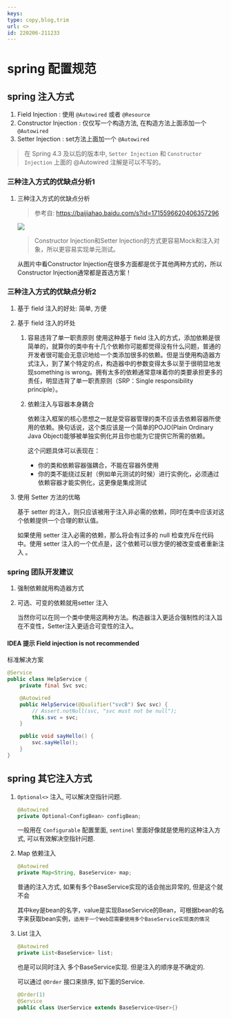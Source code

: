 ```yaml
---
keys: 
type: copy,blog,trim
url: <>
id: 220206-211233
---
```


# spring 配置规范

## spring 注入方式

1. Field Injection : 使用 `@Autowired` 或者 `@Resource`
2. Constructor Injection : 仅仅写一个构造方法, 在构造方法上面添加一个`@Autowired`
3. Setter Injection : set方法上面加一个 `@Autowired`

> 在 Spring 4.3 及以后的版本中, `Setter Injection` 和 `Constructor Injection` 上面的 @Autowired 注解是可以不写的。

### 三种注入方式的优缺点分析1

1. 三种注入方式的优缺点分析

   > 参考自: <https://baijiahao.baidu.com/s?id=1715596620406357296>

   ![](https://gitee.com/cpfree/picture-warehouse/raw/master/pic1/1644141208626.png)

   > Constructor Injection和Setter Injection的方式更容易Mock和注入对象，所以更容易实现单元测试。

   从图片中看Constructor Injection在很多方面都是优于其他两种方式的，所以Constructor Injection通常都是首选方案！

### 三种注入方式的优缺点分析2

1. 基于 field 注入的好处: 简单, 方便

2. 基于 field 注入的坏处

   1. 容易违背了单一职责原则 
      使用这种基于 field 注入的方式，添加依赖是很简单的，就算你的类中有十几个依赖你可能都觉得没有什么问题，普通的开发者很可能会无意识地给一个类添加很多的依赖。但是当使用构造器方式注入，到了某个特定的点，构造器中的参数变得太多以至于很明显地发现something is wrong。拥有太多的依赖通常意味着你的类要承担更多的责任，明显违背了单一职责原则（SRP：Single responsibility principle）。

   2. 依赖注入与容器本身耦合

      依赖注入框架的核心思想之一就是受容器管理的类不应该去依赖容器所使用的依赖。换句话说，这个类应该是一个简单的POJO(Plain Ordinary Java Object)能够被单独实例化并且你也能为它提供它所需的依赖。

      这个问题具体可以表现在：

      - 你的类和依赖容器强耦合，不能在容器外使用
      - 你的类不能绕过反射（例如单元测试的时候）进行实例化，必须通过依赖容器才能实例化，这更像是集成测试

3. 使用 Setter 方法的优略

   基于 setter 的注入，则只应该被用于注入非必需的依赖，同时在类中应该对这个依赖提供一个合理的默认值。
   
   如果使用 setter 注入必需的依赖，那么将会有过多的 null 检查充斥在代码中。使用 setter 注入的一个优点是，这个依赖可以很方便的被改变或者重新注入 。

### spring 团队开发建议

1. 强制依赖就用构造器方式

2. 可选、可变的依赖就用setter 注入

   当然你可以在同一个类中使用这两种方法。构造器注入更适合强制性的注入旨在不变性，Setter注入更适合可变性的注入。

#### IDEA 提示 Field injection is not recommended

标准解决方案

```java
@Service
public class HelpService {
    private final Svc svc;

    @Autowired
    public HelpService(@Qualifier("svcB") Svc svc) {
        // Assert.notNull(svc, "svc must not be null");
        this.svc = svc;
    }

    public void sayHello() {
        svc.sayHello();
    }
}
```

## spring 其它注入方式

1. `Optional<>` 注入, 可以解决空指针问题.

   ```java
   @Autowired
   private Optional<ConfigBean> configBean;
   ```

   一般用在 `Configurable` 配置里面, `sentinel` 里面好像就是使用的这种注入方式, 可以有效解决空指针问题.

2. Map 依赖注入

   ```java
   @Autowired
   private Map<String, BaseService> map;
   ```

   普通的注入方式, 如果有多个BaseService实现的话会抛出异常的, 但是这个就不会

   其中key是bean的名字，value是实现BaseService的Bean，可根据bean的名字来获取bean实例，`适用于一个Web层需要使用多个BaseService实现类的情况`

3. List 注入

   ```java
   @Autowired
   private List<BaseService> list;
   ```

   也是可以同时注入 多个BaseService实现.
   但是注入的顺序是不确定的.

   可以通过 `@Order` 接口来排序, 如下面的Service.

   ```java
   @Order(1)
   @Service
   public class UserService extends BaseService<User>{}
   ```
 
